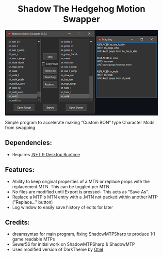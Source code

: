 <div align="center"><h1>Shadow The Hedgehog Motion Swapper</h1>
<img src="https://raw.githubusercontent.com/ShadowTheHedgehogHacking/ShadowMotionSwapper/main/res/preview.png" align="center" />
</div>





Simple program to accelerate making "Custom BON" type Character Mods from swapping

## Dependencies:
* Requires [.NET 9 Desktop Runtime](https://aka.ms/dotnet-core-applaunch?missing_runtime=true&arch=x64&apphost_version=9.0.0&gui=true)

## Features:
* Ability to keep original properties of a MTN or replace props with the replacement MTN. This can be toggled per MTN.
* No files are modified until Export is pressed- This acts as "Save As".
* Replace a MTP's MTN entry with a .MTN not packed within another MTP ("Replace..." button) 
* Log window to easily save history of edits for later

## Credits:
* dreamsyntax for main program, fixing ShadowMTPSharp to produce 1:1 game readable MTPs
* Sewer56 for initial work on ShadowMTPSharp & ShadowMTP
* Uses modified version of DarkTheme by [Otiel](https://github.com/Otiel)
